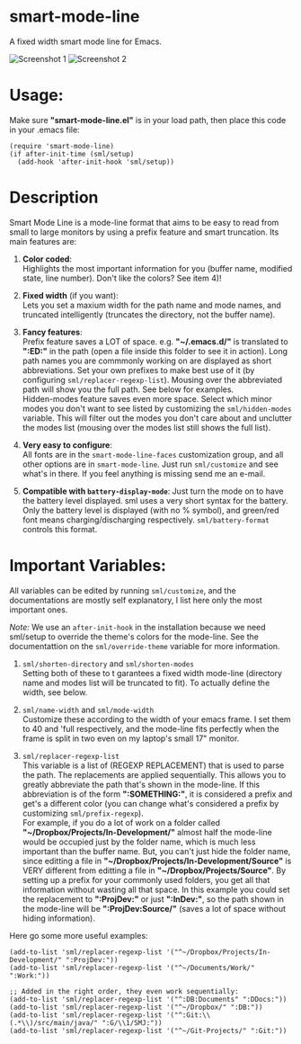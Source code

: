 smart-mode-line
===============

A fixed width smart mode line for Emacs.

![Screenshot 1](http://bruce-connor.github.com/control-pianobar/sml/screenshot.png)
![Screenshot 2](http://bruce-connor.github.com/control-pianobar/sml/sml-small.png)

Usage:
===
Make sure **"smart-mode-line.el"** is in your load path, then place
this code in your .emacs file:

	(require 'smart-mode-line)
    (if after-init-time (sml/setup)
      (add-hook 'after-init-hook 'sml/setup))

Description
===
Smart Mode Line is a mode-line format that aims to be easy to
read from small to large monitors by using a prefix feature and
smart truncation. Its main features are:

 1. **Color coded**:  
    Highlights the most important information for you
    (buffer name, modified state, line number). Don't
    like the colors? See item 4)!

 2. **Fixed width** (if you want):  
    Lets you set a maxium width for the path name and mode
    names, and truncated intelligently (truncates the
    directory, not the buffer name).

 3. **Fancy features**:  
    Prefix feature saves a LOT of space. e.g. **"~/.emacs.d/"**
    is translated to **":ED:"** in the path (open a file inside
    this folder to see it in action). Long path names you
    are commmonly working on are displayed as short
    abbreviations. Set your own prefixes to make best use
    of it (by configuring `sml/replacer-regexp-list`). Mousing
    over the abbreviated path will show you the full
    path. See below for examples.  	
    Hidden-modes feature saves even more space. Select
    which minor modes you don't want to see listed by
    customizing the `sml/hidden-modes` variable. This will
    filter out the modes you don't care about and unclutter
    the modes list (mousing over the modes list still shows
    the full list).

 4. **Very easy to configure**:  
    All fonts are in the `smart-mode-line-faces`
    customization group, and all other options are in
    `smart-mode-line`. Just run `sml/customize` and see
    what's in there. If you feel anything is missing send me
    an e-mail.
	
 5. **Compatible with `battery-display-mode`**:
	Just turn the mode on to have the battery level
	displayed. sml uses a very short syntax for the
	battery. Only the battery level is displayed (with no %
	symbol), and green/red font means charging/discharging
	respectively. `sml/battery-format` controls this format.

Important Variables:
===
All variables can be edited by running `sml/customize`, and the
documentations are mostly self explanatory, I list here only the
most important ones.

*Note:* We use an `after-init-hook` in the installation because we
need sml/setup to override the theme's colors for the mode-line. See
the documentattion on the `sml/override-theme` variable for more
information.

 1. `sml/shorten-directory` and `sml/shorten-modes`  
  Setting both of these to t garantees a fixed width mode-line
  (directory name and modes list will be truncated to fit). To
  actually define the width, see below.
  
 2. `sml/name-width` and `sml/mode-width`  
  Customize these according to the width of your emacs
  frame. I set them to 40 and 'full respectively, and the
  mode-line fits perfectly when the frame is split in two even
  on my laptop's small 17" monitor.
  
 3. `sml/replacer-regexp-list`  
  This variable is a list of (REGEXP REPLACEMENT) that is used
  to parse the path. The replacements are applied
  sequentially. This allows you to greatly abbreviate the path
  that's shown in the mode-line. If this abbreviation is of
  the form **":SOMETHING:"**, it is considered a prefix and get's
  a different color (you can change what's considered a prefix
  by customizing `sml/prefix-regexp`).  
  For example, if you do a lot of work on a folder called
  **"~/Dropbox/Projects/In-Development/"** almost half the
  mode-line would be occupied just by the folder name, which
  is much less important than the buffer name. But, you can't
  just hide the folder name, since editting a file in
  **"~/Dropbox/Projects/In-Development/Source"** is VERY different
  from editting a file in **"~/Dropbox/Projects/Source"**. By
  setting up a prefix for your commonly used folders, you get
  all that information without wasting all that space. In this
  example you could set the replacement to **":ProjDev:"** or just
  **":InDev:"**, so the path shown in the mode-line will be
  **":ProjDev:Source/"** (saves a lot of space without hiding
  information).  

Here go some more useful examples:

    (add-to-list 'sml/replacer-regexp-list '("^~/Dropbox/Projects/In-Development/" ":ProjDev:"))
    (add-to-list 'sml/replacer-regexp-list '("^~/Documents/Work/" ":Work:"))
    
    ;; Added in the right order, they even work sequentially:
    (add-to-list 'sml/replacer-regexp-list '("^:DB:Documents" ":DDocs:"))
    (add-to-list 'sml/replacer-regexp-list '("^~/Dropbox/" ":DB:"))
    (add-to-list 'sml/replacer-regexp-list '("^:Git:\\(.*\\)/src/main/java/" ":G/\\1/SMJ:"))
    (add-to-list 'sml/replacer-regexp-list '("^~/Git-Projects/" ":Git:"))
